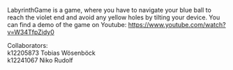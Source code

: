 LabyrinthGame is a game, where you have to navigate your blue ball to reach the violet end and avoid any yellow holes by tilting your device. You can find a demo of the game on Youtube: https://www.youtube.com/watch?v=W34TfpZidy0

Collaborators:
<br/>
k12205873 Tobias Wösenböck
<br/>
k12241067 Niko Rudolf
